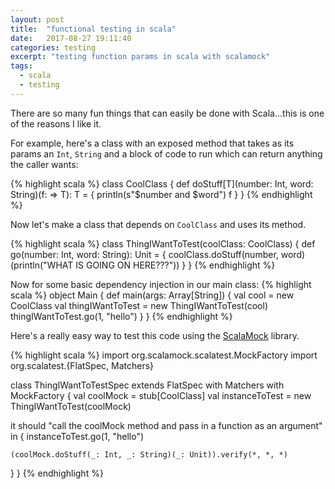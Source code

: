 ```yaml
---
layout: post
title:  "functional testing in scala"
date:   2017-08-27 19:11:40
categories: testing
excerpt: "testing function params in scala with scalamock"
tags:
  - scala
  - testing
---
```


There are so many fun things that can easily be done with Scala...this is one of the reasons I like it.

For example, here's a class with an exposed method that takes as its params an `Int`, `String` and a block of code to run which can return anything the caller wants:

{% highlight scala %}
class CoolClass {
  def doStuff[T](number: Int, word: String)(f: => T): T = {
    println(s"$number and $word")
    f
  }
}
{% endhighlight %}

Now let's make a class that depends on `CoolClass` and uses its method.

{% highlight scala %}
class ThingIWantToTest(coolClass: CoolClass) {
  def go(number: Int, word: String): Unit = {
    coolClass.doStuff(number, word)(println("WHAT IS GOING ON HERE???"))
  }
}
{% endhighlight %}

Now for some basic dependency injection in our main class:
{% highlight scala %}
object Main {
  def main(args: Array[String]) {
    val cool = new CoolClass
    val thingIWantToTest = new ThingIWantToTest(cool)
    thingIWantToTest.go(1, "hello")
  }
}
{% endhighlight %}

Here's a really easy way to test this code using the [ScalaMock](http://scalamock.org/) library.

{% highlight scala %}
import org.scalamock.scalatest.MockFactory
import org.scalatest.{FlatSpec, Matchers}

class ThingIWantToTestSpec extends FlatSpec with Matchers with MockFactory {
  val coolMock = stub[CoolClass]
  val instanceToTest = new ThingIWantToTest(coolMock)

  it should "call the coolMock method and pass in a function as an argument" in {
    instanceToTest.go(1, "hello")

    (coolMock.doStuff(_: Int, _: String)(_: Unit)).verify(*, *, *)
  }
}
{% endhighlight %}
